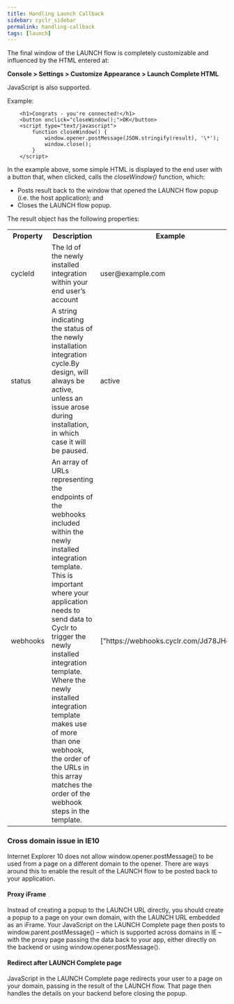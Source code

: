 ```yaml
---
title: Handling Launch Callback
sidebar: cyclr_sidebar
permalink: handling-callback
tags: [launch]
---
```


The final window of the LAUNCH flow is completely customizable and influenced by the HTML entered at:

**Console > Settings > Customize Appearance > Launch Complete HTML**

JavaScript is also supported.

Example:
```
    <h1>Congrats - you're connected!</h1>
    <button onclick="closeWindow();">OK</button>
    <script type="text/javascript"> 
        function closeWindow() {
            window.opener.postMessage(JSON.stringify(result), '\*');
            window.close(); 
        }
    </script>
```

In the example above, some simple HTML is displayed to the end user with a button that, when clicked, calls the _closeWindow()_ function, which:

*   Posts result back to the window that opened the LAUNCH flow popup (i.e. the host application); and
*   Closes the LAUNCH flow popup.

The result object has the following properties:

<table>
    <tr>
        <th>Property</th>
        <th>Description</th>
        <th>Example</th>
    </tr>
    <tr>
        <td>cycleId</td>
        <td>The Id of the newly installed integration within your end user’s account</td>
        <td>user@example.com</td>
    </tr>
    <tr>
        <td>status</td>
        <td>A string indicating the status of the newly installation integration cycle.By design, will always be active, unless an issue arose during installation, in which case it will be paused.</td>
        <td>active</td>
    </tr>
    <tr>
        <td>webhooks</td>
        <td>An array of URLs representing the endpoints of the webhooks included within the newly installed integration template.
This is important where your application needs to send data to Cyclr to trigger the newly installed integration template.
Where the newly installed integration template makes use of more than one webhook, the order of the URLs in this array matches the order of the webhook steps in the template.</td>
        <td>["https://webhooks.cyclr.com/Jd78JHd9"]</td>
    </tr>
</table>

### Cross domain issue in IE10

Internet Explorer 10 does not allow window.opener.postMessage() to be used from a page on a different domain to the opener. There are ways around this to enable the result of the LAUNCH flow to be posted back to your application.

#### **Proxy iFrame**

Instead of creating a popup to the LAUNCH URL directly, you should create a popup to a page on your own domain, with the LAUNCH URL embedded as an iFrame. Your JavaScript on the LAUNCH Complete page then posts to window.parent.postMessage() – which is supported across domains in IE – with the proxy page passing the data back to your app, either directly on the backend or using window.opener.postMessage().

#### **Redirect after LAUNCH Complete page**

JavaScript in the LAUNCH Complete page redirects your user to a page on your domain, passing in the result of the LAUNCH flow. That page then handles the details on your backend before closing the popup.